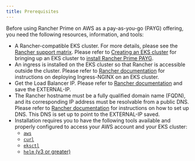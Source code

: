```yaml
---
title: Prerequisites
---
```


Before using Rancher Prime on AWS as a pay-as-you-go (PAYG) offering, you need the following resources, information, and tools:

- A Rancher-compatible EKS cluster. For more details, please see the [Rancher support matrix](https://www.suse.com/suse-rancher/support-matrix/all-supported-versions/). Please refer to [Creating an EKS cluster](../../../getting-started/installation-and-upgrade/install-upgrade-on-a-kubernetes-cluster/rancher-on-amazon-eks.md) for bringing up an EKS cluster to [install Rancher Prime PAYG](installing-rancher-prime.md).
- An ingress is installed on the EKS cluster so that Rancher is accessible outside the cluster. Please refer to [Rancher documentation](../../../getting-started/installation-and-upgrade/install-upgrade-on-a-kubernetes-cluster/rancher-on-amazon-eks.md#5-install-an-ingress) for instructions on deploying Ingress-NGINX on an EKS cluster.
- Get the Load Balancer IP. Please refer to [Rancher documentation](../../../getting-started/installation-and-upgrade/install-upgrade-on-a-kubernetes-cluster/rancher-on-amazon-eks.md#6-get-load-balancer-ip) and save the EXTERNAL-IP.
- The Rancher hostname must be a fully qualified domain name (FQDN), and its corresponding IP address must be resolvable from a public DNS. Please refer to [Rancher documentation](../../../getting-started/installation-and-upgrade/install-upgrade-on-a-kubernetes-cluster/rancher-on-amazon-eks.md#7-set-up-dns) for instructions on how to set up DNS. This DNS is set up to point to the EXTERNAL-IP saved.
- Installation requires you to have the following tools available and properly configured to access your AWS account and your EKS cluster:
  - [`aws`](https://docs.aws.amazon.com/cli/latest/userguide/getting-started-install.html)
  - [`curl`](https://curl.se/docs/install.html)
  - [`eksctl`](https://eksctl.io/installation/)
  - [`helm` (v3 or greater)](https://helm.sh/docs/intro/quickstart/#install-helm)
